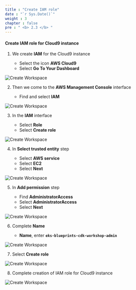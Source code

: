 ```yaml
---
title : "Create IAM role"
date : "`r Sys.Date()`"
weight : 3
chapter : false
pre : " <b> 2.3 </b> "
---
```


#### Create IAM role for Cloud9 instance

1.  We create **IAM** for the Cloud9 instance
    
    *   Select the icon **AWS Cloud9**
    *   Select **Go To Your Dashboard**

![Create Workspace](/images/2-Prerequiste/2.1-Createworkspace/00014.png?featherlight=false&width=90pc)

2.  Then we come to the **AWS Management Console** interface
    
    *   Find and select **IAM**

![Create Workspace](/images/2-Prerequiste/2.1-Createworkspace/00015.png?featherlight=false&width=90pc)

3.  In the **IAM** interface
    
    *   Select **Role**
    *   Select **Create role**

![Create Workspace](/images/2-Prerequiste/2.1-Createworkspace/00016.png?featherlight=false&width=90pc)

4.  In **Select trusted entity** step
    
    *   Select **AWS service**
    *   Select **EC2**
    *   Select **Next**

![Create Workspace](/images/2-Prerequiste/2.1-Createworkspace/00017.png?featherlight=false&width=90pc)

5.  In **Add permission** step
    
    *   Find **AdministratorAccess**
    *   Select **AdministratorAccess**
    *   Select **Next**

![Create Workspace](/images/2-Prerequiste/2.1-Createworkspace/00018.png?featherlight=false&width=90pc)

6.  Complete **Name**
    
    *   **Name**, enter **`eks-blueprints-cdk-workshop-admin`**

![Create Workspace](/images/2-Prerequiste/2.1-Createworkspace/00019.png?featherlight=false&width=90pc)

7.  Select **Create role**

![Create Workspace](/images/2-Prerequiste/2.1-Createworkspace/00020.png?featherlight=false&width=90pc)

8.  Complete creation of IAM role for Cloud9 instance

![Create Workspace](/images/2-Prerequiste/2.1-Createworkspace/00021.png?featherlight=false&width=90pc)